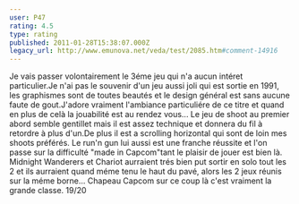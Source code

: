 ```yaml
---
user: P47
rating: 4.5
type: rating
published: 2011-01-28T15:38:07.000Z
legacy_url: http://www.emunova.net/veda/test/2085.htm#comment-14916
---
```

Je vais passer volontairement le 3éme jeu qui n'a aucun intéret particulier.Je n'ai pas le souvenir d'un jeu aussi joli qui est sortie en 1991, les graphismes sont de toutes beautés et le design général est sans aucune faute de gout.J'adore vraiment l'ambiance particuliére de ce titre et quand en plus de celà la jouabilité est au rendez vous...
Le jeu de shoot au premier abord semble gentillet mais il est assez technique et donnera du fil à retordre à plus d'un.De plus il est a scrolling horizontal qui sont de loin mes shoots préférés.
Le run'n gun lui aussi est une franche réussite et l'on passe sur la difficulté "made in Capcom"tant le plaisir de jouer est bien là.
Midnight Wanderers et Chariot aurraient trés bien put sortir en solo tout les 2 et ils aurraient quand méme tenu le haut du pavé, alors les 2 jeux réunis sur la méme borne...
Chapeau Capcom sur ce coup là c'est vraiment la grande classe.
19/20